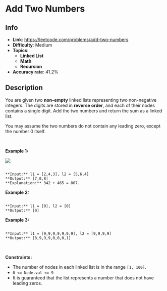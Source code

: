 # Add Two Numbers

## Info  
- **Link**: https://leetcode.com/problems/add-two-numbers
- **Difficulty**: Medium  
- **Topics**:   
    - **Linked List**
    - **Math**
    - **Recursion**
- **Accuracy rate**: 41.2%  

## Description  
    
You are given two **non-empty** linked lists representing two non-negative integers. The digits are stored in **reverse order**, and each of their nodes contains a single digit. Add the two numbers and return the sum as a linked list.


You may assume the two numbers do not contain any leading zero, except the number 0 itself.


 


**Example 1:**


![](https://assets.leetcode.com/uploads/2020/10/02/addtwonumber1.jpg)

```

**Input:** l1 = [2,4,3], l2 = [5,6,4]
**Output:** [7,0,8]
**Explanation:** 342 + 465 = 807.

```

**Example 2:**



```

**Input:** l1 = [0], l2 = [0]
**Output:** [0]

```

**Example 3:**



```

**Input:** l1 = [9,9,9,9,9,9,9], l2 = [9,9,9,9]
**Output:** [8,9,9,9,0,0,0,1]

```

 


**Constraints:**


* The number of nodes in each linked list is in the range `[1, 100]`.
* `0 <= Node.val <= 9`
* It is guaranteed that the list represents a number that does not have leading zeros.


  
    